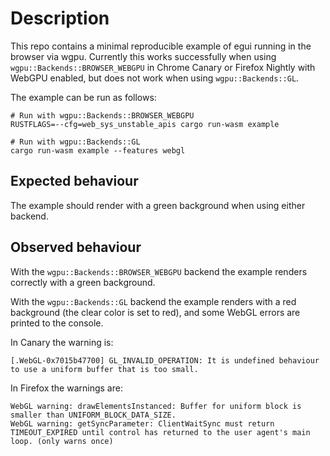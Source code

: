 # Description

This repo contains a minimal reproducible example of egui running in the browser via wgpu. Currently this
works successfully when using `wgpu::Backends::BROWSER_WEBGPU` in Chrome Canary or Firefox Nightly with WebGPU
enabled, but does not work when using `wgpu::Backends::GL`.

The example can be run as follows:

```
# Run with wgpu::Backends::BROWSER_WEBGPU
RUSTFLAGS=--cfg=web_sys_unstable_apis cargo run-wasm example

# Run with wgpu::Backends::GL
cargo run-wasm example --features webgl
```

## Expected behaviour

The example should render with a green background when using either backend.

## Observed behaviour

With the `wgpu::Backends::BROWSER_WEBGPU` backend the example renders correctly with a green background.

With the `wgpu::Backends::GL` backend the example renders with a red background (the clear color is set to red),
and some WebGL errors are printed to the console.

In Canary the warning is:

```
[.WebGL-0x7015b47700] GL_INVALID_OPERATION: It is undefined behaviour to use a uniform buffer that is too small.
```

In Firefox the warnings are:

```
WebGL warning: drawElementsInstanced: Buffer for uniform block is smaller than UNIFORM_BLOCK_DATA_SIZE.
WebGL warning: getSyncParameter: ClientWaitSync must return TIMEOUT_EXPIRED until control has returned to the user agent's main loop. (only warns once) 
```
